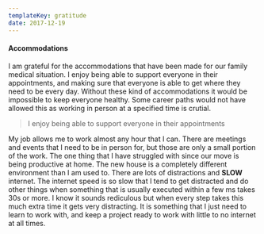 ```yaml
---
templateKey: gratitude
date: 2017-12-19
---
```


#### Accommodations

I am grateful for the accommodations that have been made for our family medical situation. I enjoy being able to support everyone in their appointments, and making sure that everyone is able to get where they need to be every day. Without these kind of accommodations it would be impossible to keep everyone healthy. Some career paths would not have allowed this as working in person at a specified time is crutial.

> I enjoy being able to support everyone in their appointments

My job allows me to work almost any hour that I can. There are meetings and events that I need to be in person for, but those are only a small portion of the work. The one thing that I have struggled with since our move is being productive at home. The new house is a completely different environment than I am used to. There are lots of distractions and **SLOW** internet. The internet speed is so slow that I tend to get distracted and do other things when something that is usually executed within a few ms takes 30s or more. I know it sounds rediculous but when every step takes this much extra time it gets very distracting. It is something that I just need to learn to work with, and keep a project ready to work with little to no internet at all times.
